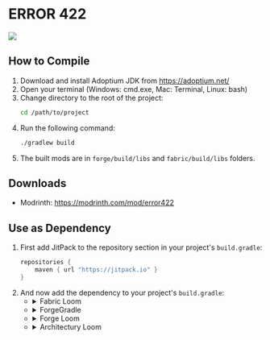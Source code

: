 # ERROR 422
[![](https://jitpack.io/v/dev.ultreon/ERROR422.svg)](https://jitpack.io/#dev.ultreon/ERROR422)

## How to Compile
1. Download and install Adoptium JDK from https://adoptium.net/
2. Open your terminal (Windows: cmd.exe, Mac: Terminal, Linux: bash)
3. Change directory to the root of the project:
    ```bash
    cd /path/to/project
    ```
4. Run the following command:
    ```bash
    ./gradlew build
    ```
5. The built mods are in `forge/build/libs` and `fabric/build/libs` folders.

## Downloads
 * Modrinth: https://modrinth.com/mod/error422

## Use as Dependency
1. First add JitPack to the repository section in your project's `build.gradle`:
   ```gradle
   repositories {
       maven { url "https://jitpack.io" }
   }
   ```
2. And now add the dependency to your project's `build.gradle`:
   * <details>
     <summary>Fabric Loom</summary>
     
     ```gradle
     dependencies {
         modImplementation "com.github.ultreon.ERROR422:error-422-ported-fabric:0.1.1"

         modApi("com.ultreon.mods:ultreon-lib-fabric:1.1.0")
         modApi('com.github.Ultreon.advanced-debug:advanced-debug-fabric:9b626785f7')
     }
     ```
     </details>
   * <details>
     <summary>ForgeGradle</summary>
     
     ```gradle
     dependencies {
         implementation fg.deobf("com.github.ultreon.ERROR422:error-422-ported-forge:0.1.1")
     
         implementation fg.deobf("com.ultreon.mods:ultreon-lib-forge:1.1.0")
         implementation fg.deobf("com.github.Ultreon.advanced-debug:advanced-debug-forge:9b626785f7")
     }
     ```
     </details>
   * <details>
     <summary>Forge Loom</summary>
     
     ```gradle
     dependencies {
         modImplementation "com.github.ultreon.ERROR422:error-422-ported-forge:0.1.1"

         modApi("com.ultreon.mods:ultreon-lib-forge:1.1.0") {
             exclude group: "org.lwjgl"
             exclude group: "org.lwjgl.lwjgl"
             exclude group: "com.google.code"
             exclude group: "com.google.guava"
             exclude group: "com.google.protobuf"
             exclude group: "com.google.gson"
             exclude group: "com.google"
         }
         modApi('com.github.Ultreon.advanced-debug:advanced-debug-forge:9b626785f7') {
             exclude group: "org.lwjgl"
             exclude group: "org.lwjgl.lwjgl"
             exclude group: "com.google.code"
             exclude group: "com.google.guava"
             exclude group: "com.google.protobuf"
             exclude group: "com.google.gson"
             exclude group: "com.google"
         }
     }
     ```
     </details>
   * <details>
     <summary>Architectury Loom</summary>
     
     ```gradle
     dependencies {
         modImplementation "com.github.ultreon.ERROR422:error-422-ported:0.1.1"
     
         modApi("com.ultreon.mods:ultreon-lib:1.1.0")
         modApi("com.github.Ultreon.advanced-debug:advanced-debug:9b626785f7")
     }
     ```
     </details>
   

